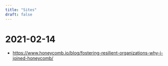 ```yaml
---
title: "Sites"
draft: false
---
```

# 2021-02-14
- https://www.honeycomb.io/blog/fostering-resilient-organizations-why-i-joined-honeycomb/
